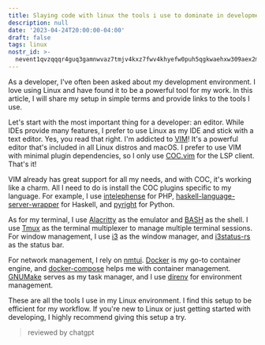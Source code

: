 ```yaml
---
title: Slaying code with linux the tools i use to dominate in development
description: null
date: '2023-04-24T20:00:00-04:00'
draft: false
tags: linux
nostr_id: >-
  nevent1qvzqqqr4guq3gamnwvaz7tmjv4kxz7fwv4khyefw0puh5qgkwaehxw309aex2mrp0yhxummnw3ezucnpdejqz9rhwden5te0wfjkccte9ejxzmt4wvhxjmcprpmhxue69uhhyetvv9ujuumwdae8gtnnda3kjctvqyxhwumn8ghj7mn0wvhxcmmvqyt8wumn8ghj7un9d3shjtnswf5k6ctv9ehx2aqppamhxue69uhkummnw3ezumt0d5q3vamnwvaz7tmjv4kxz7fwdehhxtnnda3kjctvqyd8wumn8ghj7ctjw35kxmr9wvhxcctev4erxtnwv4mhxqg7waehxw309akkcuewv94kgetwd9azuetyw5h8gu30dehhxarjqqsth2xmtjzy32nm93s7s3qm76qzcjlma30ke3m3rv37acdtlvhugfgxh2q2k
---
```



As a developer, I've often been asked about my development environment. I love using Linux and have found it to be a powerful tool for my work. In this article, I will share my setup in simple terms and provide links to the tools I use.
<!--more--> 

Let's start with the most important thing for a developer: an editor. While IDEs provide many features, I prefer to use Linux as my IDE and stick with a text editor. Yes, you read that right. I'm addicted to [VIM](https://www.vim.org/)! It's a powerful editor that's included in all Linux distros and macOS. I prefer to use VIM with minimal plugin dependencies, so I only use [COC.vim](https://github.com/neoclide/coc.nvim) for the LSP client. That's it!

VIM already has great support for all my needs, and with COC, it's working like a charm. All I need to do is install the COC plugins specific to my language. For example, I use [intelephense](https://github.com/bmewburn/intelephense-docs/blob/master/installation.md) for PHP, [haskell-language-server-wrapper](https://haskell-language-server.readthedocs.io/en/latest/installation.html) for Haskell, and [pyright](https://github.com/fannheyward/coc-pyright) for Python.

As for my terminal, I use [Alacritty](https://github.com/alacritty/alacritty) as the emulator and [BASH](https://www.gnu.org/software/bash/) as the shell. I use [Tmux](https://github.com/tmux/tmux) as the terminal multiplexer to manage multiple terminal sessions. For window management, I use [i3](https://i3wm.org/) as the window manager, and [i3status-rs](https://github.com/greshake/i3status-rust) as the status bar.

For network management, I rely on [nmtui](https://linux.die.net/man/1/nmtui). [Docker](https://www.docker.com/) is my go-to container engine, and [docker-compose](https://docs.docker.com/compose/) helps me with container management. [GNUMake](https://www.gnu.org/software/make/) serves as my task manager, and I use [direnv](https://direnv.net/) for environment management.

These are all the tools I use in my Linux environment. I find this setup to be efficient for my workflow. If you're new to Linux or just getting started with developing, I highly recommend giving this setup a try.

> reviewed by chatgpt

